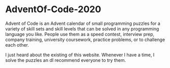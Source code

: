 # AdventOf-Code-2020

Advent of Code is an Advent calendar of small programming puzzles for a variety of skill sets and skill levels that can be solved in any programming language you like. People use them as a speed contest, interview prep, company training, university coursework, practice problems, or to challenge each other.

I just heard about the existing of this website. Whenever I have a time, I solve the puzzles an dI recommend everyone to try them.  
